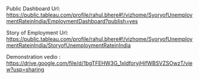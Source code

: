 Public Dashboard Url: https://public.tableau.com/profile/rahul.bhere#!/vizhome/SyoryofUnemploymentRateinIndia/EmploymentDashboard?publish=yes

Story of Employment Url: https://public.tableau.com/profile/rahul.bhere#!/vizhome/SyoryofUnemploymentRateinIndia/StoryofUnemploymentRateinIndia

Demonstration vedio : https://drive.google.com/file/d/1bgTFEHW3G_1xldforyjHifWBSVZSOwzT/view?usp=sharing

